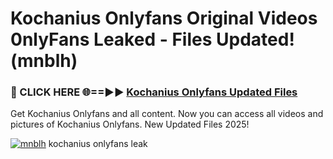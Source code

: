 # Kochanius Onlyfans Original Videos 0nlyFans Leaked - Files Updated! (mnblh)

<h3>🔴 CLICK HERE 🌐==►► <a href="https://tinyurl.com/ms9xzufz" rel="nofollow">Kochanius Onlyfans Updated Files</a></h3>

Get Kochanius Onlyfans and all content. Now you can access all videos and pictures of Kochanius Onlyfans. New Updated Files 2025!

[![mnblh](https://i.imgur.com/PQ7UWWw.gif)](https://tinyurl.com/ms9xzufz)
kochanius onlyfans leak